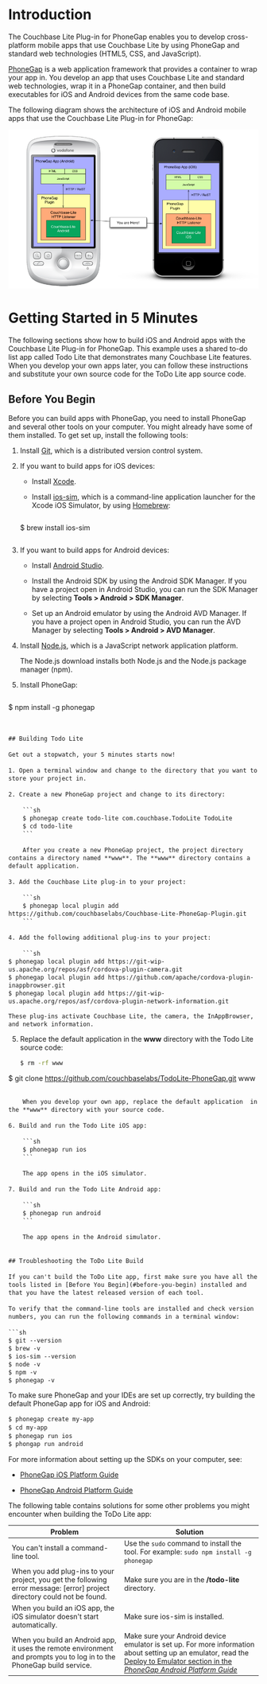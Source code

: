# Introduction

The Couchbase Lite Plug-in for PhoneGap enables you to develop cross-platform mobile apps that use Couchbase Lite by using PhoneGap and standard web technologies (HTML5, CSS, and JavaScript). 

[PhoneGap](http://phonegap.com) is a web application framework that provides a container to wrap your app in. You develop an app that uses Couchbase Lite and standard web technologies, wrap it in a PhoneGap container, and then build executables for iOS and Android devices from the same code base. 

The following diagram shows the architecture of iOS and Android mobile apps that use the Couchbase Lite Plug-in for PhoneGap:

![](images/phonegap-arch.png)

# Getting Started in 5 Minutes

The following sections show how to build iOS and Android apps with the Couchbase Lite Plug-in for PhoneGap. This example uses a shared to-do list app called Todo Lite that demonstrates many Couchbase Lite features. When you develop your own apps later, you can follow these instructions and substitute your own source code for the ToDo Lite app source code.

## Before You Begin

Before you can build apps with PhoneGap, you need to install PhoneGap and several other tools on your computer. You might already have some of them installed. To get set up, install the following tools: 

1. Install [Git](http://git-scm.com), which is a distributed version control system.

2. If you want to build apps for iOS devices:

	* Install [Xcode](https://developer.apple.com/xcode/).

	* Install [ios-sim](https://github.com/phonegap/ios-sim), which is a command-line application launcher for the Xcode iOS Simulator, by using [Homebrew](http://brew.sh):

		```sh
	$ brew install ios-sim
	```

3. If you want to build apps for Android devices: 

	* Install [Android Studio](http://developer.android.com/sdk/installing/studio.html). 

	* Install the Android SDK by using the Android SDK Manager. If you have a project open in Android Studio, you can run the SDK Manager by selecting **Tools > Android > SDK Manager**.

	* Set up an Android emulator by using the Android AVD Manager. If you have a project open in Android Studio, you can run the AVD Manager by selecting **Tools > Android > AVD Manager**.


4. Install [Node.js](http://nodejs.org/download), which is a JavaScript network application platform. 

	The Node.js download installs both Node.js and the Node.js package manager (npm).
	
5. Install PhoneGap:

	```sh
$ npm install -g phonegap
```


## Building Todo Lite

Get out a stopwatch, your 5 minutes starts now!

1. Open a terminal window and change to the directory that you want to store your project in.

2. Create a new PhoneGap project and change to its directory:

	```sh
	$ phonegap create todo-lite com.couchbase.TodoLite TodoLite
	$ cd todo-lite
	```

	After you create a new PhoneGap project, the project directory contains a directory named **www**. The **www** directory contains a default application.
	
3. Add the Couchbase Lite plug-in to your project:

	```sh
	$ phonegap local plugin add https://github.com/couchbaselabs/Couchbase-Lite-PhoneGap-Plugin.git
	```

4. Add the following additional plug-ins to your project:

	```sh
$ phonegap local plugin add https://git-wip-us.apache.org/repos/asf/cordova-plugin-camera.git
$ phonegap local plugin add https://github.com/apache/cordova-plugin-inappbrowser.git
$ phonegap local plugin add https://git-wip-us.apache.org/repos/asf/cordova-plugin-network-information.git
```

	These plug-ins activate Couchbase Lite, the camera, the InAppBrowser, and network information.

5. Replace the default application in the **www** directory with the Todo Lite source code:

	```sh
	$ rm -rf www
$ git clone https://github.com/couchbaselabs/TodoLite-PhoneGap.git www
```

	When you develop your own app, replace the default application  in the **www** directory with your source code.

6. Build and run the Todo Lite iOS app:

	```sh
	$ phonegap run ios
	```

	The app opens in the iOS simulator.

7. Build and run the Todo Lite Android app:

	```sh
	$ phonegap run android
	```

	The app opens in the Android simulator.
	

## Troubleshooting the ToDo Lite Build

If you can't build the ToDo Lite app, first make sure you have all the tools listed in [Before You Begin](#before-you-begin) installed and that you have the latest released version of each tool. 

To verify that the command-line tools are installed and check version numbers, you can run the following commands in a terminal window:

```sh
$ git --version
$ brew -v
$ ios-sim --version
$ node -v
$ npm -v
$ phonegap -v
```

To make sure PhoneGap and your IDEs are set up correctly, try building the default PhoneGap app for iOS and Android: 

```sh
$ phonegap create my-app
$ cd my-app
$ phonegap run ios
$ phongap run android
```

For more information about setting up the SDKs on your computer, see:

* [PhoneGap iOS Platform Guide](http://docs.phonegap.com/en/3.0.0/guide_platforms_ios_index.md.html#iOS%20Platform%20Guide)

* [PhoneGap Android Platform Guide](http://docs.phonegap.com/en/3.0.0/guide_platforms_android_index.md.html#Android%20Platform%20Guide) 

The following table contains solutions for some other problems you might encounter when building the ToDo Lite app:

|Problem|Solution|  
| ------	| ------	|  
|You can't install a command-line tool.| Use the `sudo` command to install the tool. For example: `sudo npm install -g phonegap`  
|When you add plug-ins to your project, you get the following error message: \[error] project directory could not be found. | Make sure you are in the **/todo-lite** directory.  
|When you build an iOS app, the iOS simulator doesn't start automatically.|Make sure ios-sim is installed.
|When you build an Android app, it uses the remote environment and prompts you to log in to the PhoneGap build service. |  Make sure your Android device emulator is set up. For more information about setting up an emulator, read the [Deploy to Emulator section in the *PhoneGap Android Platform Guide*](http://docs.phonegap.com/en/3.0.0/guide_platforms_android_index.md.html#Android%20Platform%20Guide)

